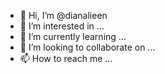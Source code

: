 - 👋 Hi, I’m @dianalieen
- 👀 I’m interested in ...
- 🌱 I’m currently learning ...
- 💞️ I’m looking to collaborate on ...
- 📫 How to reach me ...

<!---
dianalieen/dianalieen is a ✨ special ✨ repository because its `README.md` (this file) appears on your GitHub profile.
You can click the Preview link to take a look at your changes.
--->
